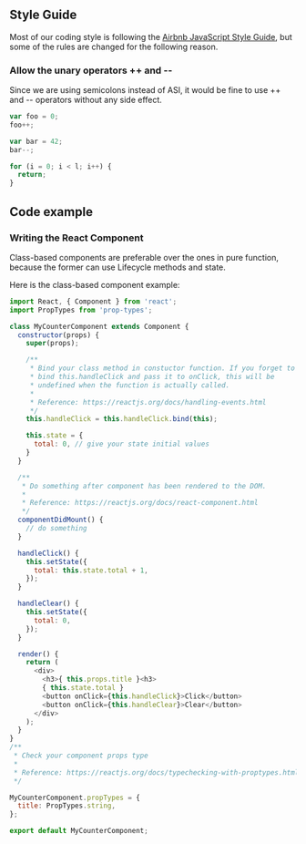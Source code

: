 ## Style Guide

Most of our coding style is following the [Airbnb JavaScript Style Guide](https://github.com/airbnb/javascript),
but some of the rules are changed for the following reason.

### Allow the unary operators ++ and --

Since we are using semicolons instead of ASI, it would be fine to use
++ and -- operators without any side effect.

```javascript
var foo = 0;
foo++;

var bar = 42;
bar--;

for (i = 0; i < l; i++) {
  return;
}
```

## Code example

### Writing the React Component
Class-based components are preferable over the ones in pure function,
because the former can use Lifecycle methods and state.

Here is the class-based component example:
```javascript
import React, { Component } from 'react';
import PropTypes from 'prop-types';

class MyCounterComponent extends Component {
  constructor(props) {
    super(props);

    /**
     * Bind your class method in constuctor function. If you forget to
     * bind this.handleClick and pass it to onClick, this will be
     * undefined when the function is actually called.
     *
     * Reference: https://reactjs.org/docs/handling-events.html
     */
    this.handleClick = this.handleClick.bind(this);

    this.state = {
      total: 0, // give your state initial values
    }
  }

  /**
   * Do something after component has been rendered to the DOM.
   *
   * Reference: https://reactjs.org/docs/react-component.html
   */
  componentDidMount() {
    // do something
  }

  handleClick() {
    this.setState({
      total: this.state.total + 1,
    });
  }

  handleClear() {
    this.setState({
      total: 0,
    });
  }

  render() {
    return (
      <div>
        <h3>{ this.props.title }<h3>
        { this.state.total }
        <button onClick={this.handleClick}>Click</button>
        <button onClick={this.handleClear}>Clear</button>
      </div>
    );
  }
}
/**
 * Check your component props type
 *
 * Reference: https://reactjs.org/docs/typechecking-with-proptypes.html
 */

MyCounterComponent.propTypes = {
  title: PropTypes.string,
};

export default MyCounterComponent;

```
